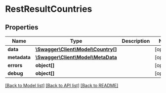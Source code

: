 # RestResultCountries

## Properties

 Name         | Type                                              | Description | Notes      
--------------|---------------------------------------------------|-------------|------------
 **data**     | [**\Swagger\Client\Model\Country[]**](Country.md) |             | [optional] 
 **metadata** | [**\Swagger\Client\Model\MetaData**](MetaData.md) |             | [optional] 
 **errors**   | **object[]**                                      |             | [optional] 
 **debug**    | **object[]**                                      |             | [optional] 

[[Back to Model list]](../README.md#documentation-for-models) [[Back to API list]](../README.md#documentation-for-api-endpoints) [[Back to README]](../README.md)


